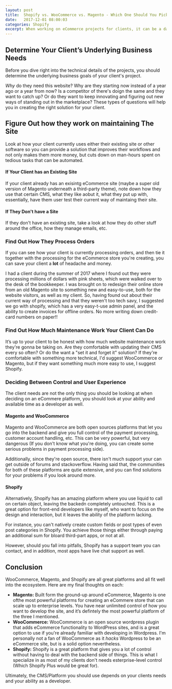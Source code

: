 ```yaml
---
layout: post
title:  Shopify vs. WooCommerce vs. Magento - Which One Should You Pick?
date:   2017-12-01 08:00:03
categories: Shopify
excerpt: When working on eCommerce projects for clients, it can be a daunting task to figure out which platform to go with. With most of them being so great, it's hard to choose.
---
```


## Determine Your Client’s Underlying Business Needs
Before you dive right into the technical details of the projects, you should determine the underlying business goals of your client's project.

*Why* do they need this website? Why are they starting now instead of a year ago or a year from now? Is a competitor of there's doign the same and they want to catch up? Or do they want to keep innovating and figuring out new ways of standing out in the marketplace? These types of questions will help you in creating the right solution for your client.

## Figure Out how they work on maintaining The Site

Look at how your client currently uses either their existing site or other software so you can provide a solution that improves their workflows and not only makes them more money, but cuts down on man-hours spent on tedious tasks that can be automated.

#### If Your Client has an Existing Site
If your client already has an exisintg eCommerce site (maybe a super old version of Magento underneath a third-party theme), note down how they use that certain CMS, what they like aobut it, what they put up with, essentially, have them user test their current way of maintaing their site.

#### If They Don't have a Site
If they don't have an existing site, take a look at how they do other stuff around the office, how they manage emails, etc.

### Find Out How They Process Orders
If you can see how your client is currently processing orders, and then tie it together with the processing for the eCommerce store you're creating, you can save your client a **lot** of headache and money.

I had a client during the summer of 2017 where I found out they were processing millions of dollars with pink sheets, which were walked over to the desk of the bookkeeper. I was brought on to redesign their online store from an old Magento site to something new and easy-to-use, both for the website visitors, as well as my client. So, having found out about their current way of processing and that they weren't too tech savy, I suggested we go with shopify, which has a very easy-t-use admin panel, and the ability to create invoices for offline orders. No more writing down credit-card numbers on paper!!

### Find Out How Much Maintenance Work Your Client Can Do
It’s up to your client to be honest with how much website maintenance work they're gonna be taking on. Are they comfortable with updating their CMS every so often? Or do the want a "set it and forget it" solution? If they're comfortable with something more technical, I'd suggest WooCommerce or Magento, but if they want something much more easy to use, I suggest Shopify.

### Deciding Between Control and User Experience
The client needs are not the only thing you should be looking at when deciding on an eCommere platform, you should look at your ability and available time as a developer as well.

#### Magento and WooCommerce
Magento and WooCommerce are both open sources platforms that let you go into the backend and give you full control of the payment processing, customer account handling, etc. This can be very powerful, but very dangerous (If you don't know what you're doing, you can create some serious problems in payment processing side).

Additionally, since they're open source, there isn't much support your can get outside of forums and stackoverflow. Having said that, the communities for both of these platforms are qutie extensive, and you can find solutions for your problems if you look around more.

#### Shopify
Alternatively, Shopify has an amazing platform where you use liquid to call on certain object, leaving the backedn completely untouched. This is a great option for front-end developers like myself, who want to focus on the design and interaction, but it leaves the ability of the platform lacking.

For instance, you can't natively create custom fields or post types of even post categories in Shopify. You achieve those things either through paying an additional sum for bloard third-part apps, or not at all.

However, should you fall into pitfalls, Shopify has a support team you can contact, and in addition, most apps have live chat support as well.

## Conclusion
WooCommerce, Magento, and Shopify are all great platforms and all fit well into the ecosystem. Here are my final thoughts on each:

- **Magento:** Built form the ground-up around eCommerce, Magento is one ofthe most powerful platforms for creating an eCommere store that can scale up to enterprise levels. You have near unlimited control of how you want to develop the site, and it’s defintely the most powerful platform of the three I mentioned.
- **WooCommerce:** WooCommerce is an open source wordpress plugin that adds eCommerce functionality to WordPress sites, and is a great option to use if you're already familiar with developing in Wordpress. I'm personally not a fan of WooCommerce as it *hacks* Wordpress to be an eCommerce site, but is a solid option nevertheless.
- **Shopify:**  Shopify is a great platform that gives you a lot of control without having to deal with the backend side of things. This is what I specialize in as most of my clients don't needs esterprise-level control (Which Shopify Plus would be great for).

Ultimately, the CMS/Platform you should use depends on your clients needs and your ability as a developer.